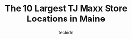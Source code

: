 ---
layout: ampstory
image: https://i0.wp.com/www.depkes.org/wp-content/uploads/2023/06/tj-maxx-0-in-maine-1685968882.jpeg?resize=640,853
author: techidn
featured: false
description: Discover the impressive array of TJ Maxx options in Maine, where you can find 10 of the largest TJ Maxx establishments in the area. From renowned classics to hidden gems, Maine offers a dive
title: The 10 Largest TJ Maxx Store Locations in Maine
cover:
   title: The 10 Largest TJ Maxx Store Locations in Maine
   subtitle: Rickpate
   background: https://www.depkes.org/wp-content/uploads/2023/06/tj-maxx-0-in-maine-1685968882.jpeg

pages: 
 - layout: thirds
   top: <h1>#1 T.J. Maxx</h1>
   bottom: "<p>Got berated by a worker in the fitting room for helping my boyfriend pick out some clothes because she said Im not a guy. Which is very upsetting because Im non-bin</p>"
   background: https://www.depkes.org/wp-content/uploads/2023/06/tj-maxx-1-in-maine-1685968882.jpeg
   backgroundblur: true
 - layout: thirds
   top: <h1>#2 T.J. Maxx</h1>
   bottom: "<p>742 Center St, Auburn, ME 04210, United States</p>"
   background: https://www.depkes.org/wp-content/uploads/2023/06/tj-maxx-2-in-maine-1685968882.jpeg
   cta:
      link: https://www.depkes.org/blog/the-10-largest-tj-maxx-store-locations-in-maine/
      text: The 10 Largest TJ Maxx Store Locations in Maine
 - layout: thirds
   top: <h1>#3 T.J. Maxx & HomeGoods</h1>
   bottom: "<p>235 Camden St, Rockland, ME 04841, United States</p>"
   background: https://www.depkes.org/wp-content/uploads/2023/06/tj-maxx-3-in-maine-1685968883.jpeg
   cta:
      link: https://www.depkes.org/blog/the-10-largest-tj-maxx-store-locations-in-maine/
      text: The 10 Largest TJ Maxx Store Locations in Maine
 - layout: thirds
   top: <h1>#4 T.J. Maxx</h1>
   bottom: "<p>8 Gurnet Rd, Brunswick, ME 04011, United States</p>"
   background: https://images.unsplash.com/photo-1567095761054-7a02e69e5c43?ixlib=rb-4.0.3&ixid=MnwxMjA3fDB8MHxwaG90by1wYWdlfHx8fGVufDB8fHx8&auto=format&fit=crop&w=640&h=853&q=80
   cta:
      link: https://www.depkes.org/blog/the-10-largest-tj-maxx-store-locations-in-maine/
      text: The 10 Largest TJ Maxx Store Locations in Maine
 - layout: thirds
   top: <h1>#5 T.J. Maxx</h1>
   bottom: "<p>180 Tri City Rd, Somersworth, NH 03878, United States</p>"
   background: https://images.unsplash.com/photo-1561679660-d00ee1e0dc8e?ixlib=rb-4.0.3&ixid=MnwxMjA3fDB8MHxwaG90by1wYWdlfHx8fGVufDB8fHx8&auto=format&fit=crop&w=640&h=853&q=80
   cta:
      link: https://www.depkes.org/blog/the-10-largest-tj-maxx-store-locations-in-maine/
      text: The 10 Largest TJ Maxx Store Locations in Maine
 - layout: thirds
   top: <h1>#6 T.J. Maxx</h1>
   bottom: "<p>225 High St, Ellsworth, ME 04605, United States</p>"
   background: https://images.unsplash.com/photo-1527067829737-402993088e6b?ixlib=rb-4.0.3&ixid=MnwxMjA3fDB8MHxwaG90by1wYWdlfHx8fGVufDB8fHx8&auto=format&fit=crop&w=640&h=853&q=80
   cta:
      link: https://www.depkes.org/blog/the-10-largest-tj-maxx-store-locations-in-maine/
      text: The 10 Largest TJ Maxx Store Locations in Maine
 - layout: thirds
   top: <h1>#7 T.J. Maxx</h1>
   bottom: "<p>411 Mariner Wy, Biddeford, ME 04005, United States</p>"
   background: https://images.unsplash.com/photo-1541356665065-22676f35dd40?ixlib=rb-4.0.3&ixid=MnwxMjA3fDB8MHxwaG90by1wYWdlfHx8fGVufDB8fHx8&auto=format&fit=crop&w=640&h=853&q=80
   cta:
      link: https://www.depkes.org/blog/the-10-largest-tj-maxx-store-locations-in-maine/
      text: The 10 Largest TJ Maxx Store Locations in Maine
 - layout: thirds
   middle: Continue reading...
   background: https://images.unsplash.com/photo-1509114397022-ed747cca3f65?ixlib=rb-4.0.3&ixid=MnwxMjA3fDB8MHxwaG90by1wYWdlfHx8fGVufDB8fHx8&auto=format&fit=crop&w=640&h=853&q=80
   cta:
      link: https://www.depkes.org/blog/the-10-largest-tj-maxx-store-locations-in-maine/
      text: The 10 Largest TJ Maxx Store Locations in Maine
      
---